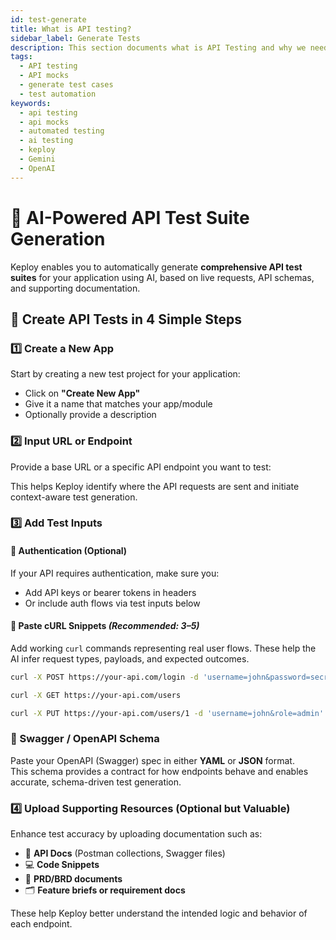 ```yaml
---
id: test-generate
title: What is API testing?
sidebar_label: Generate Tests
description: This section documents what is API Testing and why we need it
tags:
  - API testing
  - API mocks
  - generate test cases
  - test automation
keywords:
  - api testing
  - api mocks
  - automated testing
  - ai testing
  - keploy
  - Gemini
  - OpenAI
---
```


# 🧪 AI-Powered API Test Suite Generation

Keploy enables you to automatically generate **comprehensive API test suites** for your application using AI, based on live requests, API schemas, and supporting documentation.

## 🚀 Create API Tests in 4 Simple Steps

### 1️⃣ Create a New App

Start by creating a new test project for your application:

- Click on **"Create New App"**
- Give it a name that matches your app/module
- Optionally provide a description

### 2️⃣ Input URL or Endpoint

Provide a base URL or a specific API endpoint you want to test:

This helps Keploy identify where the API requests are sent and initiate context-aware test generation.

### 3️⃣ Add Test Inputs

#### 🔐 Authentication (Optional)

If your API requires authentication, make sure you:

- Add API keys or bearer tokens in headers
- Or include auth flows via test inputs below

#### 📎 Paste cURL Snippets _(Recommended: 3–5)_

Add working `curl` commands representing real user flows. These help the AI infer request types, payloads, and expected outcomes.

```bash
curl -X POST https://your-api.com/login -d 'username=john&password=secret'

curl -X GET https://your-api.com/users

curl -X PUT https://your-api.com/users/1 -d 'username=john&role=admin'
```

### 📄 Swagger / OpenAPI Schema

Paste your OpenAPI (Swagger) spec in either **YAML** or **JSON** format.  
This schema provides a contract for how endpoints behave and enables accurate, schema-driven test generation.

### 4️⃣ Upload Supporting Resources (Optional but Valuable)

Enhance test accuracy by uploading documentation such as:

- 🧾 **API Docs** (Postman collections, Swagger files)
- 💻 **Code Snippets**
- 📄 **PRD/BRD documents**
- 🗂 **Feature briefs or requirement docs**

These help Keploy better understand the intended logic and behavior of each endpoint.
